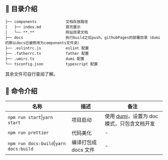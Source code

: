 ## 📒 目录介绍

```
├── components             文档存放路径
│   ├── index.md           首页展示
│   └── **.**              网站目录文档
├── docs                   执行build之后push，githubPages的部署目录（dumi的默认docs已被修改为components文件夹）
├── .eslintrc.js           eslint 配置
├── .fatherrc.ts           father 配置
├── .umirc.ts              dumi 配置
└── tsconfig.json          typescript 配置
```

其余文件可自行查阅了解。

## 🤖 命令介绍

| 名称                                        | 描述                 | 备注                                                                        |
| ------------------------------------------- | -------------------- | --------------------------------------------------------------------------- |
| `npm run start`&#124;`yarn start`           | 项目启动             | 使用 [dumi](https://github.com/umijs/dumi)，设置为 doc 模式，只包含文档开发 |
| `npm run prettier`                          | 代码美化             | -                                                                           |
| `npm run docs:build`&#124;`yarn docs:build` | 编译打包成 docs 文件 | -                                                                           |
